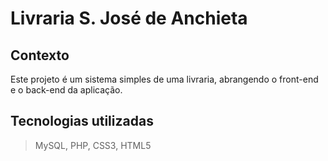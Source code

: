 # Livraria S. José de Anchieta

## Contexto

Este projeto é um sistema simples de uma livraria, abrangendo o front-end e o back-end da aplicação.

## Tecnologias utilizadas

> MySQL, PHP, CSS3, HTML5
